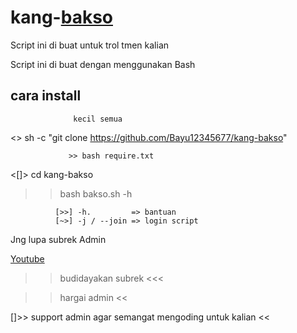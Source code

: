 # kang-[bakso](https://github.com/Bayu12345677/kang-bakso)

Script ini di buat untuk trol tmen kalian

Script ini di buat dengan menggunakan Bash

## cara install
                  kecil semua

<> sh -c "git clone https://github.com/Bayu12345677/kang-bakso"

                 >> bash require.txt

<[]> cd kang-bakso

>> bash bakso.sh -h


              [>>] -h.         => bantuan
              [~>] -j / --join => login script

Jng lupa subrek Admin

[     Youtube](https://youtube.com/channel/UCtu-GcxKL8kJBXpR1wfMgWg)


>> budidayakan subrek <<<

>> hargai admin <<

[]>> support admin agar semangat mengoding untuk kalian <<
